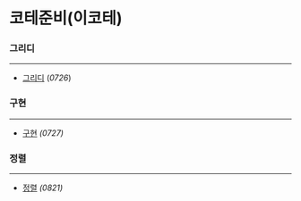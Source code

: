 # 코테준비(이코테)



### 그리디

---

- [그리디](https://github.com/DooDoo3804/Study/tree/master/coding_test/%EA%B7%B8%EB%A6%AC%EB%94%94)	(_0726_)



### 구현

---

- [구현](https://github.com/DooDoo3804/Study/tree/master/coding_test/%EA%B5%AC%ED%98%84)	_(0727)_



### 정렬

---

- [정렬](https://github.com/DooDoo3804/Study/tree/master/coding_test/%EC%A0%95%EB%A0%AC)	_(0821)_

  

